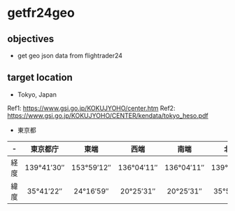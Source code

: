 # getfr24geo

## objectives

- get geo json data from flightrader24

## target location

- Tokyo, Japan

Ref1: https://www.gsi.go.jp/KOKUJYOHO/center.htm
Ref2: https://www.gsi.go.jp/KOKUJYOHO/CENTER/kendata/tokyo_heso.pdf

- 東京都

| - | 東京都庁 | 東端 | 西端 | 南端 | 北端 |
| :---: | :---: | :---: | :---: | :---: | :---: |
| 経度 | 139°41′30″ | 153°59′12″ | 136°04′11″ | 136°04′11″ | 139°01′06″ |
| 緯度 | 35°41′22″ | 24°16′59″ | 20°25′31″ | 20°25′31″ | 35°53′54″ |


